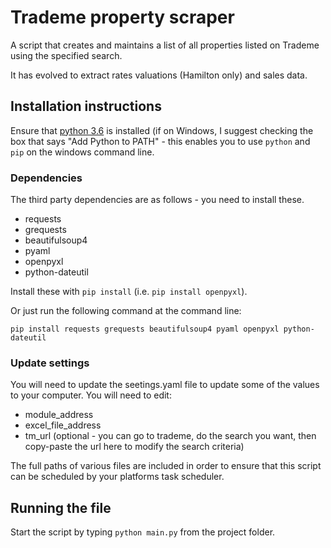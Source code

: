 # Trademe property scraper

A script that creates and maintains a list of all properties listed on Trademe using the specified search.

It has evolved to extract rates valuations (Hamilton only) and sales data.

## Installation instructions

Ensure that [python 3.6](https://www.python.org/downloads/) is installed (if on Windows,
I suggest checking the box that says "Add Python to PATH" - this enables you to use `python` and `pip` on the windows command line.

### Dependencies

The third party dependencies are as follows - you need to install these.

- requests
- grequests
- beautifulsoup4
- pyaml
- openpyxl
- python-dateutil

Install these with `pip install` (i.e. `pip install openpyxl`).

Or just run the following command at the command line:

    pip install requests grequests beautifulsoup4 pyaml openpyxl python-dateutil

### Update settings

You will need to update the seetings.yaml file to update some of the values to your computer. You will need to edit:

- module_address
- excel_file_address
- tm_url (optional - you can go to trademe, do the search you want, then copy-paste the url here to modify the search criteria)

The full paths of various files are included in order to ensure that this script can be scheduled by your platforms task scheduler.

## Running the file

Start the script by typing `python main.py` from the project folder.
